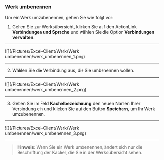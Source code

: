### Werk umbenennen

Um ein Werk umzubenennen, gehen Sie wie folgt vor:

1) Gehen Sie zur Werksübersicht, klicken Sie auf den ActionLink **Verbindungen und Sprache** und wählen Sie die Option **Verbindungen verwalten**.  

---
![](/Pictures/Excel-Client/Werk/Werk umbenennen/werk_umbenennen_1.png)

---

2) Wählen Sie die Verbindung aus, die Sie umbenennen wollen.  

---
![](/Pictures/Excel-Client/Werk/Werk umbenennen/werk_umbenennen_2.png)

---

3) Geben Sie im Feld **Kachelbezeichnung** den neuen Namen Ihrer Verbindung ein und klicken Sie auf den Button **Speichern**, um Ihr Werk umzubenennen.   

---
![](/Pictures/Excel-Client/Werk/Werk umbenennen/werk_umbenennen_3.png)

---

> **Hinweis**: Wenn Sie ein Werk umbenennen, ändert sich nur die Beschriftung der Kachel, die Sie in der Werksübersicht sehen.

